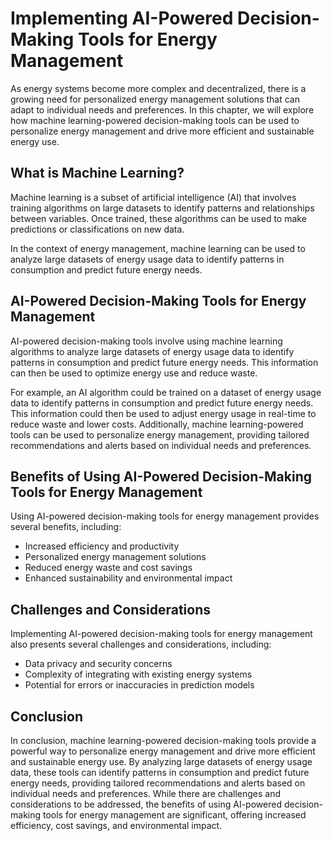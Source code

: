 # Implementing AI-Powered Decision-Making Tools for Energy Management

As energy systems become more complex and decentralized, there is a growing need for personalized energy management solutions that can adapt to individual needs and preferences. In this chapter, we will explore how machine learning-powered decision-making tools can be used to personalize energy management and drive more efficient and sustainable energy use.

What is Machine Learning?
-------------------------

Machine learning is a subset of artificial intelligence (AI) that involves training algorithms on large datasets to identify patterns and relationships between variables. Once trained, these algorithms can be used to make predictions or classifications on new data.

In the context of energy management, machine learning can be used to analyze large datasets of energy usage data to identify patterns in consumption and predict future energy needs.

AI-Powered Decision-Making Tools for Energy Management
------------------------------------------------------

AI-powered decision-making tools involve using machine learning algorithms to analyze large datasets of energy usage data to identify patterns in consumption and predict future energy needs. This information can then be used to optimize energy use and reduce waste.

For example, an AI algorithm could be trained on a dataset of energy usage data to identify patterns in consumption and predict future energy needs. This information could then be used to adjust energy usage in real-time to reduce waste and lower costs. Additionally, machine learning-powered tools can be used to personalize energy management, providing tailored recommendations and alerts based on individual needs and preferences.

Benefits of Using AI-Powered Decision-Making Tools for Energy Management
------------------------------------------------------------------------

Using AI-powered decision-making tools for energy management provides several benefits, including:

* Increased efficiency and productivity
* Personalized energy management solutions
* Reduced energy waste and cost savings
* Enhanced sustainability and environmental impact

Challenges and Considerations
-----------------------------

Implementing AI-powered decision-making tools for energy management also presents several challenges and considerations, including:

* Data privacy and security concerns
* Complexity of integrating with existing energy systems
* Potential for errors or inaccuracies in prediction models

Conclusion
----------

In conclusion, machine learning-powered decision-making tools provide a powerful way to personalize energy management and drive more efficient and sustainable energy use. By analyzing large datasets of energy usage data, these tools can identify patterns in consumption and predict future energy needs, providing tailored recommendations and alerts based on individual needs and preferences. While there are challenges and considerations to be addressed, the benefits of using AI-powered decision-making tools for energy management are significant, offering increased efficiency, cost savings, and environmental impact.
